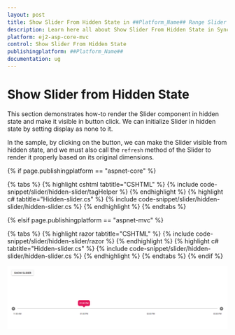 ```yaml
---
layout: post
title: Show Slider From Hidden State in ##Platform_Name## Range Slider Component
description: Learn here all about Show Slider From Hidden State in Syncfusion ##Platform_Name## Range Slider component of Syncfusion Essential JS 2 and more.
platform: ej2-asp-core-mvc
control: Show Slider From Hidden State
publishingplatform: ##Platform_Name##
documentation: ug
---
```


# Show Slider from Hidden State

This section demonstrates how-to render the Slider component in hidden state and make it visible in button click. We can initialize Slider in hidden state by setting display as none to it.

In the sample, by clicking on the button, we can make the Slider visible from hidden state, and we must also call the `refresh` method of the Slider to render it properly based on its original dimensions.

{% if page.publishingplatform == "aspnet-core" %}

{% tabs %}
{% highlight cshtml tabtitle="CSHTML" %}
{% include code-snippet/slider/hidden-slider/tagHelper %}
{% endhighlight %}
{% highlight c# tabtitle="Hidden-slider.cs" %}
{% include code-snippet/slider/hidden-slider/hidden-slider.cs %}
{% endhighlight %}
{% endtabs %}

{% elsif page.publishingplatform == "aspnet-mvc" %}

{% tabs %}
{% highlight razor tabtitle="CSHTML" %}
{% include code-snippet/slider/hidden-slider/razor %}
{% endhighlight %}
{% highlight c# tabtitle="Hidden-slider.cs" %}
{% include code-snippet/slider/hidden-slider/hidden-slider.cs %}
{% endhighlight %}
{% endtabs %}
{% endif %}



![ASP .NET Core - Slider - Hidden - Slider](../images/hidden-slider.png)
